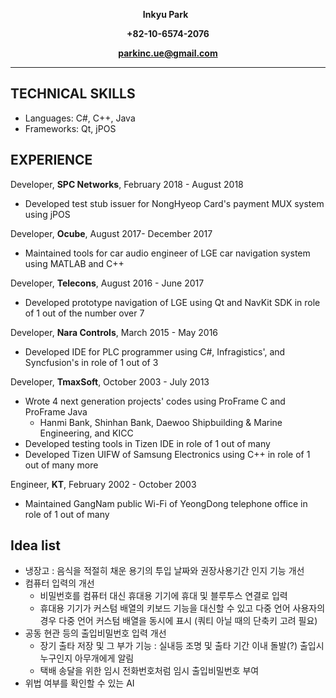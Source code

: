 **<p align="center">Inkyu Park** &nbsp; </p>
**<p align="center">+82-10-6574-2076</p>**
**<p align="center">parkinc.ue@gmail.com</p>**
***

## TECHNICAL SKILLS
* Languages:  C#, C++, Java
* Frameworks: Qt, jPOS

## EXPERIENCE
Developer, **SPC Networks**, February 2018 - August 2018
* Developed test stub issuer for NongHyeop Card's payment MUX system using jPOS

Developer, **Ocube**, August 2017- December 2017
* Maintained tools for car audio engineer of LGE car navigation system using MATLAB and C++

Developer, **Telecons**, August 2016 - June 2017
* Developed prototype navigation of LGE using Qt and NavKit SDK in role of 1 out of the number over 7

Developer, **Nara Controls**, March 2015 - May 2016
* Developed IDE for PLC programmer using C#, Infragistics', and Syncfusion's in role of 1 out of 3

Developer, **TmaxSoft**, October 2003 - July 2013
* Wrote 4 next generation projects' codes using ProFrame C and ProFrame Java
  * Hanmi Bank, Shinhan Bank, Daewoo Shipbuilding & Marine Engineering, and KICC 
* Developed testing tools in Tizen IDE in role of 1 out of many
* Developed Tizen UIFW of Samsung Electronics using C++ in role of 1 out of many more

Engineer, **KT**, February 2002 - October 2003
* Maintained GangNam public Wi-Fi of YeongDong telephone office in role of 1 out of many

## Idea list 
* 냉장고 : 음식을 적절히 채운 용기의 투입 날짜와 권장사용기간 인지 기능 개선
* 컴퓨터 입력의 개선
  * 비밀번호를 컴퓨터 대신 휴대용 기기에 휴대 및 블루투스 연결로 입력
  * 휴대용 기기가 커스텀 배열의 키보드 기능을 대신할 수 있고 다중 언어 사용자의 경우 다중 언어 커스텀 배열을 동시에 표시 (쿼티 아닐 때의 단축키 고려 필요)
* 공동 현관 등의 출입비밀번호 입력 개선
  * 장기 출타 저장 및 그 부가 기능 : 실내등 조명 및 출타 기간 이내 돌발(?) 출입시 누구인지 아무개에게 알림
  * 택배 송달을 위한 임시 전화번호처럼 임시 출입비밀번호 부여
* 위법 여부를 확인할 수 있는 AI
